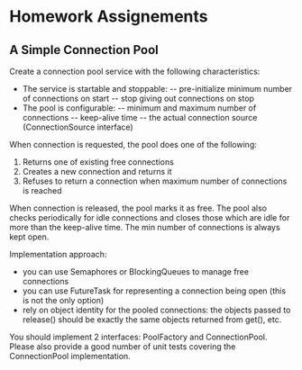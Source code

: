 # Homework Assignements

## A Simple Connection Pool

Create a connection pool service with the following characteristics:

- The service is startable and stoppable:
-- pre-initialize minimum number of connections on start
-- stop giving out connections on stop
- The pool is configurable:
-- minimum and maximum number of connections
-- keep-alive time
-- the actual connection source (ConnectionSource interface)

When connection is requested, the pool does one of the following:

1. Returns one of existing free connections
2. Creates a new connection and returns it
3. Refuses to return a connection when maximum number of connections is reached

When connection is released, the pool marks it as free. The pool also checks periodically for idle connections and closes those which are idle for more than the keep-alive time. The min number of connections is always kept open.

Implementation approach:

- you can use Semaphores or BlockingQueues to manage free connections
- you can use FutureTask for representing a connection being open (this is not the only option)
- rely on object identity for the pooled connections: the objects passed to release() 
  should be exactly the same objects returned from get(), etc.

You should implement 2 interfaces: PoolFactory and ConnectionPool. Please also provide 
a good number of unit tests covering the ConnectionPool implementation.
